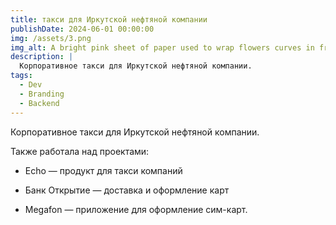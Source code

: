 ```yaml
---
title: такси для Иркутской нефтяной компании
publishDate: 2024-06-01 00:00:00
img: /assets/3.png
img_alt: A bright pink sheet of paper used to wrap flowers curves in front of rich blue background
description: |
  Корпоративное такси для Иркутской нефтяной компании.
tags:
  - Dev
  - Branding
  - Backend
---
```


Корпоративное такси для Иркутской нефтяной компании.

Также работала над проектами:

- Echo — продукт для такси компаний

- Банк Открытие — доставка и оформление карт

- Megafon — приложение для оформление сим-карт.